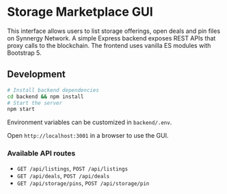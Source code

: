 # Storage Marketplace GUI

This interface allows users to list storage offerings, open deals and pin files
on Synnergy Network. A simple Express backend exposes REST APIs that proxy calls
to the blockchain. The frontend uses vanilla ES modules with Bootstrap 5.


## Development

```bash
# Install backend dependencies
cd backend && npm install
# Start the server
npm start
```
Environment variables can be customized in `backend/.env`.

Open `http://localhost:3001` in a browser to use the GUI.

### Available API routes

- `GET /api/listings`, `POST /api/listings`
- `GET /api/deals`, `POST /api/deals`
- `GET /api/storage/pins`, `POST /api/storage/pin`



